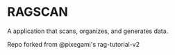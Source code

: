 # RAGSCAN

A application that scans, organizes, and generates data.

Repo forked from @pixegami's rag-tutorial-v2
